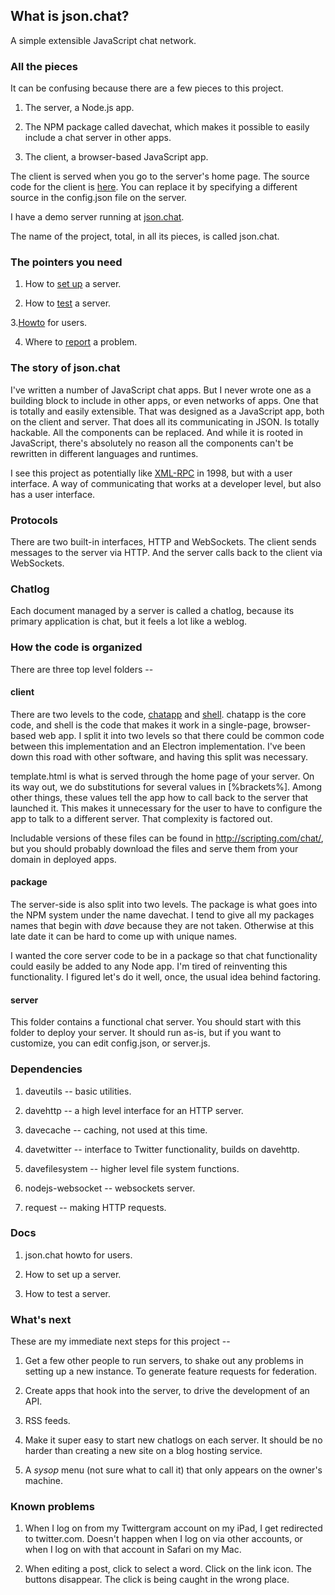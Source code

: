## What is json.chat?

A simple extensible JavaScript chat network. 

### All the pieces

It can be confusing because there are a few pieces to this project.

1. The server, a Node.js app. 

2. The NPM package called davechat, which makes it possible to easily include a chat server in other apps.

3. The client, a browser-based JavaScript app.

The client is served when you go to the server's home page. The source code for the client is <a href="https://github.com/scripting/chat/blob/master/client/template.html">here</a>. You can replace it by specifying a different source in the config.json file on the server. 

I have a demo server running at <a href="http://json.chat/">json.chat</a>. 

The name of the project, total, in all its pieces, is called json.chat. 

### The pointers you need

1. How to <a href="https://github.com/scripting/chat/blob/master/docs/setup.md">set up</a> a server.

2. How to <a href="https://github.com/scripting/chat/blob/master/docs/testing.md">test</a> a server.

3.<a href="http://this.how/jsonchat/">Howto</a> for users.

4. Where to <a href="https://github.com/scripting/chat/issues/new">report</a> a problem.

### The story of json.chat

I've written a number of JavaScript chat apps. But I never wrote one as a building block to include in other apps, or even networks of apps. One that is totally and easily extensible. That was designed as a JavaScript app, both on the client and server. That does all its communicating in JSON. Is totally hackable. All the components can be replaced. And while it is rooted in JavaScript, there's absolutely no reason  all the components can't be rewritten in different languages and runtimes.

I see this project as potentially like <a href="http://xmlrpc.scripting.com/">XML-RPC</a> in 1998, but with a user interface. A way of communicating that works at a developer level, but also has a user interface.

### Protocols

There are two built-in interfaces, HTTP and WebSockets. The client sends messages to the server via HTTP. And the server calls back to the client via WebSockets.

### Chatlog

Each document managed by a server is called a chatlog, because its primary application is chat, but it feels a lot like a weblog. 

### How the code is organized

There are three top level folders --

#### client

There are two levels to the code, <a href="https://github.com/scripting/chat/blob/master/client/chatapp.js">chatapp</a> and <a href="https://github.com/scripting/chat/blob/master/client/shell.js">shell</a>.  chatapp is the core code, and shell is the code that makes it work in a single-page, browser-based web app. I split it into two levels so that there could be common code between this implementation and an Electron implementation. I've been down this road with other software, and having this split was necessary.

template.html is what is served through the home page of your server. On its way out, we do substitutions for several values in [%brackets%]. Among other things, these values tell the app how to call back to the server that launched it. This makes it unnecessary for the user to have to configure the app to talk to a different server. That complexity is factored out. 

Includable versions of these files can be found in http://scripting.com/chat/, but you should probably download the files and serve them from your domain in deployed apps.

#### package

The server-side is also split into two levels. The package is what goes into the NPM system under the name davechat. I tend to give all my packages names that begin with <i>dave</i> because they are not taken. Otherwise at this late date it can be hard to come up with unique names. 

I wanted the core server code to be in a package so that chat functionality could easily be added to any Node app. I'm tired of reinventing this functionality. I figured let's do it well, once, the usual idea behind factoring.

#### server

This folder contains a functional chat server. You should start with this folder to deploy your server. It should run as-is, but if you want to customize, you can edit  config.json, or server.js. 

### Dependencies

1. daveutils -- basic utilities.

2. davehttp -- a high level interface for an HTTP server.

3. davecache -- caching, not used at this time.

4. davetwitter -- interface to Twitter functionality, builds on davehttp.

5. davefilesystem -- higher level file system functions. 

6. nodejs-websocket -- websockets server.

7. request -- making HTTP requests.

### Docs

1. json.chat howto for users.

2. How to set up a server.

3. How to test a server.

### What's next

These are my immediate next steps for this project -- 

1. Get a few other people to run servers, to shake out any problems in setting up a new instance. To generate feature requests for federation.

2. Create apps that hook into the server, to drive the development of an API.

3. RSS feeds.

4. Make it super easy to start new chatlogs on each server. It should be no harder than creating a new site on a blog hosting service.

5. A <i>sysop</i> menu (not sure what to call it) that only appears on the owner's machine. 

### Known problems

1. When I log on from my Twittergram account on my iPad, I get redirected to twitter.com. Doesn't happen when I log on via other accounts, or when I log on with that account in Safari on my Mac. 

2. When editing a post, click to select a word. Click on the link icon. The buttons disappear. The click is being caught in the wrong place. 


